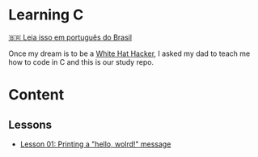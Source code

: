 # Learning C

[:brazil: Leia isso em português do Brasil](README.PT-BR.md)

Once my dream is to be a [White Hat Hacker](https://en.wikipedia.org/wiki/White_hat_(computer_security)),
I asked my dad to teach me how to code in C and this is our study repo. 

# Content

## Lessons 

* [Lesson 01: Printing a "hello, wolrd!" message](lessons/01-printing-hello-world-message/README.md)
